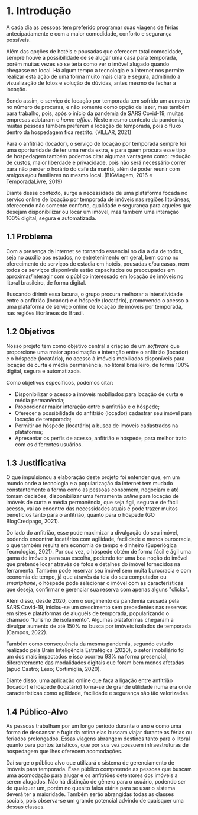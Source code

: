 # 1. Introdução

A cada dia as pessoas tem preferido programar suas viagens de férias antecipadamente e com a maior comodidade, conforto e segurança possíveis.

Além das opções de hotéis e pousadas que oferecem total comodidade, sempre houve a possibilidade de se alugar uma casa para temporada, porém muitas vezes só se teria como ver o imóvel alugado quando chegasse no local. Há algum tempo a tecnologia e a internet nos permite realizar esta ação de uma forma muito mais clara e segura, admitindo a visualização de fotos e solução de dúvidas, antes mesmo de fechar a locação.

Sendo assim, o serviço de locação por temporada tem sofrido um aumento no número de procuras, e não somente como opção de lazer, mas também para trabalho, pois, após o início da pandemia de SARS Covid-19, muitas empresas adotaram o _home-office_. Neste mesmo contexto da pandemia, muitas pessoas também preferem a locação de temporada, pois o fluxo dentro da hospedagem fica restrito. (VILLAR, 2021) 

Para o anfitrião (locador), o serviço de locação por temporada sempre foi uma oportunidade de ter uma renda extra, e para quem procura esse tipo de hospedagem também podemos citar algumas vantagens como: redução de custos, maior liberdade e privacidade, pois não será necessário correr para não perder o horário do café da manhã, além de poder reunir com amigos e/ou familiares no mesmo local. (BIGViagem, 2016 e TemporadaLivre, 2019)

Diante desse contexto, surge a necessidade de uma plataforma focada no serviço online de locação por temporada de imóveis nas regiões litorâneas, oferecendo não somente conforto, qualidade e segurança para aqueles que desejam disponibilizar ou locar um imóvel, mas também uma interação 100% digital, segura e automatizada.


## 1.1 Problema

Com a presença da internet se tornando essencial no dia a dia de todos, seja no auxílio aos estudos, no entretenimento em geral, bem como no oferecimento de serviços de estadia em hotéis, pousadas e/ou casas, nem todos os serviços disponíveis estão capacitados ou preocupados em aproximar/interagir com o público interessado em locação de imóveis no litoral brasileiro, de forma digital.

Buscando dirimir essa lacuna, o grupo procura melhorar a interatividade entre o anfitrião (locador) e o hóspede (locatário), promovendo o acesso a uma plataforma de serviço online de locação de imóveis por temporada, nas regiões litorâneas do Brasil.


## 1.2 Objetivos

Nosso projeto tem como objetivo central a criação de um _software_ que proporcione uma maior aproximação e interação entre o anfitrião (locador) e o hóspede (locatário), no acesso à imóveis mobiliados disponíveis para locação de curta e média permanência, no litoral brasileiro, de forma 100% digital, segura e automatizada. 

Como objetivos específicos, podemos citar:

- Disponibilizar o acesso a imóveis mobiliados para locação de curta e média permanência;
- Proporcionar maior interação entre o anfitrião e o hóspede;
- Oferecer a possibilidade do anfitrião (locador) cadastrar seu imóvel para locação de temporada;
- Permitir ao hóspede (locatário) a busca de imóveis cadastrados na plataforma;
- Apresentar os perfis de acesso, anfitrião e hóspede, para melhor trato com os diferentes usuários.


## 1.3 Justificativa

O que impulsionou a elaboração deste projeto foi entender que, em um mundo onde a tecnologia e a popularização da internet tem mudado constantemente a forma como as pessoas consomem, negociam e até tomam decisões, disponibilizar uma ferramenta _online_ para locação de imóveis de curta e média permanência, que seja ágil, segura e de fácil acesso, vai ao encontro das necessidades atuais e pode trazer muitos benefícios tanto para o anfitrião, quanto para o hóspede (GO BlogCredpago, 2021).

Do lado do anfitrião, esse pode maximizar a divulgação do seu imóvel, podendo encontrar locatários com agilidade, facilidade e menos burocracia, o que também resulta em economia de tempo e dinheiro (Superlógica Tecnologias, 2021). Por sua vez, o hóspede obtém de forma fácil e ágil uma gama de imóveis para sua escolha, podendo ter uma boa noção do imóvel que pretende locar através de fotos e detalhes do imóvel fornecidos na ferramenta. Também pode reservar seu imóvel sem muita burocracia e com economia de tempo, já que através da tela do seu computador ou _smartphone_, o hóspede pode selecionar o imóvel com as características que deseja, confirmar e gerenciar sua reserva com apenas alguns "clicks".

Além disso, desde 2020, com o surgimento da pandemia causada pela SARS Covid-19, iniciou-se um crescimento sem precedentes nas reservas em sites e plataformas de aluguéis de temporada, popularizando o chamado "turismo de isolamento". Algumas plataformas chegaram a divulgar aumento de até 150% na busca por imóveis isolados de temporada (Campos, 2022). 

Também como consequência da mesma pandemia, segundo estudo realizado pela Brain Inteligência Estratégica (2020), o setor imobiliário foi um dos mais impactados e isso ocorreu 93% na forma presencial, diferentemente das modalidades digitais que foram bem menos afetadas (apud Castro; Leso; Cortimiglia, 2020). 

Diante disso, uma aplicação online que faça a ligação entre anfitrião (locador) e hóspede (locatário) torna-se de grande utilidade numa era onde características como agilidade, facilidade e segurança são tão valorizadas.


## 1.4 Público-Alvo

As pessoas trabalham por um longo período durante o ano e como uma forma de descansar e fugir da rotina elas buscam viajar durante as férias ou feriados prolongados. Essas viagens abrangem destinos tanto para o litoral quanto para pontos turísticos, que por sua vez possuem infraestruturas de hospedagem que lhes oferecem acomodações.

Daí surge o público alvo que utilizará o sistema de gerenciamento de imóveis para temporada. Esse público compreende as pessoas que buscam uma acomodação para alugar e os anfitriões detentores dos imóveis a serem alugados. Não há distinção de gênero para o usuário, podendo ser de qualquer um, porém no quesito faixa etária para se usar o sistema deverá ter a maioridade. Também serão abrangidas todas as classes sociais, pois observa-se um grande potencial advindo de quaisquer uma dessas classes.

